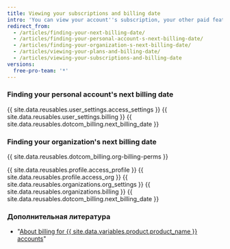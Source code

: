 ```yaml
---
title: Viewing your subscriptions and billing date
intro: 'You can view your account''s subscription, your other paid features and products, and your next billing date in your account''s billing settings.'
redirect_from:
  - /articles/finding-your-next-billing-date/
  - /articles/finding-your-personal-account-s-next-billing-date/
  - /articles/finding-your-organization-s-next-billing-date/
  - /articles/viewing-your-plans-and-billing-date/
  - /articles/viewing-your-subscriptions-and-billing-date
versions:
  free-pro-team: '*'
---
```


### Finding your personal account's next billing date

{{ site.data.reusables.user_settings.access_settings }}
{{ site.data.reusables.user_settings.billing }}
{{ site.data.reusables.dotcom_billing.next_billing_date }}

### Finding your organization's next billing date

{{ site.data.reusables.dotcom_billing.org-billing-perms }}

{{ site.data.reusables.profile.access_profile }}
{{ site.data.reusables.profile.access_org }}
{{ site.data.reusables.organizations.org_settings }}
{{ site.data.reusables.organizations.billing }}
{{ site.data.reusables.dotcom_billing.next_billing_date }}

### Дополнительная литература

- "[About billing for {{ site.data.variables.product.product_name }} accounts](/articles/about-billing-for-github-accounts)"
